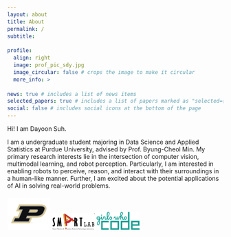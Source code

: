 ```yaml
---
layout: about
title: About
permalink: /
subtitle: 

profile:
  align: right
  image: prof_pic_sdy.jpg
  image_circular: false # crops the image to make it circular
  more_info: >

news: true # includes a list of news items
selected_papers: true # includes a list of papers marked as "selected={true}"
social: false # includes social icons at the bottom of the page
---
```




Hi! I am Dayoon Suh.

I am a undergraduate student majoring in Data Science and Applied Statistics at Purdue University, advised by Prof. Byung-Cheol Min. 
My primary research interests lie in the intersection of computer vision, multimodal learning, and robot perception. Particularly, I am interested in enabling robots to perceive, reason, and interact with their surroundings in a human-like manner. Further, I am excited about the potential applications of AI in solving real-world problems.
<!-- Affiliations Section -->
<div style="margin-top:20px;">
  <!-- <p>Affiliations:</p> -->
  <img src="assets/img/purdue.png" alt="Purdue University" style="width:100px; height:auto;">
  <img src="assets/img/smartlab.png" alt="SMART Lab" style="width:100px; height:auto;">
  <img src="assets/img/gwc.png" alt="Girls Who Code" style="width:100px; height:auto;">
</div>


